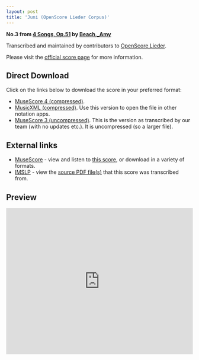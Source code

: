 ```yaml
---
layout: post
title: 'Juni (OpenScore Lieder Corpus)'
---
```


__No.3 from [4 Songs, Op.51](https://fourscoreandmore.org/openscore/lieder/Beach,_Amy/4_Songs,_Op.51/) by [Beach,_Amy](https://fourscoreandmore.org/openscore/lieder/Beach,_Amy)__

Transcribed and maintained by contributors to [OpenScore Lieder].

Please visit the [official score page] for more information.

[official score page]: https://musescore.com/openscore-lieder-corpus/scores/6245973
[OpenScore Lieder]: https://musescore.com/openscore-lieder-corpus

## Direct Download

Click on the links below to download the score in your preferred format:
- [MuseScore 4 (compressed)](https://github.com/openscore/lieder/blob/main/scores/Beach,_Amy/4_Songs,_Op.51/3_Juni/lc6245973.mscz?raw=true).
- [MusicXML (compressed)](https://github.com/openscore/lieder/blob/main/scores/Beach,_Amy/4_Songs,_Op.51/3_Juni/lc6245973.mxl?raw=true). Use this version to open the file in other notation apps.
- [MuseScore 3 (uncompressed)](https://github.com/openscore/lieder/blob/main/scores/Beach,_Amy/4_Songs,_Op.51/3_Juni/lc6245973.mscx?raw=true). This is the version as transcribed by our team (with no updates etc.). It is uncompressed (so a larger file).

## External links

- [MuseScore] - view and listen to [this score][MuseScore], or download in a variety of formats.
- [IMSLP] - view the [source PDF file(s)][IMSLP] that this score was transcribed from.

[MuseScore]: https://musescore.com/score/6245973
[IMSLP]: https://imslp.org/wiki/Special:ReverseLookup/634835

## Preview

<iframe width="100%" height="394" src="https://musescore.com/openscore-lieder-corpus/scores/6245973/embed" frameborder="0" allowfullscreen allow="autoplay; fullscreen"></iframe>
